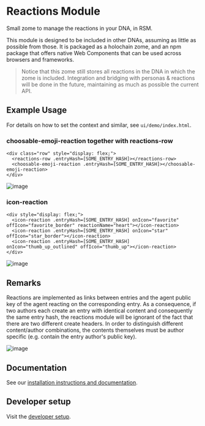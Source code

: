 # Reactions Module

Small zome to manage the reactions in your DNA, in RSM.

This module is designed to be included in other DNAs, assuming as little as possible from those. It is packaged as a holochain zome, and an npm package that offers native Web Components that can be used across browsers and frameworks.

> Notice that this zome still stores all reactions in the DNA in which the zome is included. Integration and bridging with personas & reactions will be done in the future, maintaining as much as possible the current API.

## Example Usage

For details on how to set the context and similar, see `ui/demo/index.html`.

### choosable-emoji-reaction together with reactions-row
```
<div class="row" style="display: flex;">
  <reactions-row .entryHash=[SOME_ENTRY_HASH]></reactions-row>
  <choosable-emoji-reaction .entryHash=[SOME_ENTRY_HASH]></choosable-emoji-reaction>
</div>
```
![image](https://user-images.githubusercontent.com/36768177/160661840-f40bd1ab-d12e-4dcc-897f-edce3b217a36.png)

### icon-reaction
  
```
<div style="display: flex;">
  <icon-reaction .entryHash=[SOME_ENTRY_HASH] onIcon="favorite" offIcon="favorite_border" reactionName="heart"></icon-reaction>
  <icon-reaction .entryHash=[SOME_ENTRY_HASH] onIcon="star" offIcon="star_border"></icon-reaction>
  <icon-reaction .entryHash=[SOME_ENTRY_HASH] onIcon="thumb_up_outlined" offIcon="thumb_up"></icon-reaction>
</div>
```

![image](https://user-images.githubusercontent.com/36768177/160662298-21758db2-0640-4ae6-9e52-783d4a0b1aea.png)

  
 
 
## Remarks

Reactions are implemented as links between entries and the agent public key of the agent reacting on the corresponding entry. As a consequence, if two authors each create an entry with identical content and consequently the same entry hash, the reactions module will be ignorant of the fact that there are two different create headers. In order to distinguish different content/author combinations, the contents themselves must be author specific (e.g. contain the entry author's public key).

![image](https://user-images.githubusercontent.com/36768177/160663822-1a32f50d-406f-4c21-9b97-9b27e3e11c58.png)

 


## Documentation

See our [installation instructions and documentation](https://holochain-open-dev.github.io/reactions).

## Developer setup

Visit the [developer setup](/dev-setup.md).
